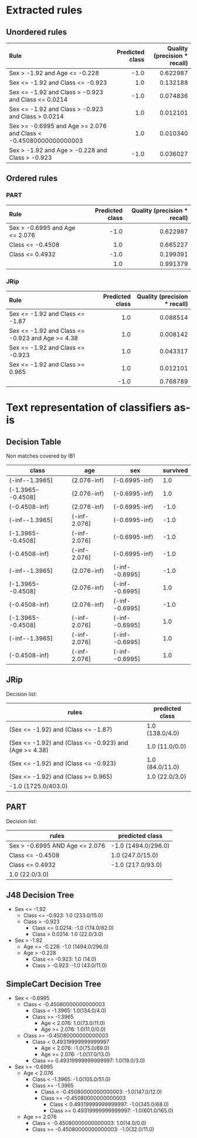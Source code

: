 # Extracted rules

## Unordered rules

| Rule | Predicted class | Quality (precision * recall) |
|:----|----:|----:|
| Sex > -1.92 and Age <= -0.228 | -1.0 | 0.622987 |
| Sex <= -1.92 and Class <= -0.923 | 1.0 | 0.132188 |
| Sex <= -1.92 and Class > -0.923 and Class <= 0.0214 | -1.0 | 0.074836 |
| Sex <= -1.92 and Class > -0.923 and Class > 0.0214 | 1.0 | 0.012101 |
| Sex >= -0.6995 and Age >= 2.076 and Class < -0.45080000000000003 | 1.0 | 0.010340 |
| Sex > -1.92 and Age > -0.228 and Class > -0.923 | -1.0 | 0.036027 |

## Ordered rules

### PART

| Rule | Predicted class | Quality (precision * recall) |
|:----|----:|----:|
| Sex > -0.6995 and Age <= 2.076 | -1.0 | 0.622987 |
| Class <= -0.4508 | 1.0 | 0.665227 |
| Class <= 0.4932 | -1.0 | 0.199391 |
|  | 1.0 | 0.991379 |


### JRip

| Rule | Predicted class | Quality (precision * recall) |
|:----|----:|----:|
| Sex <= -1.92 and Class <= -1.87 | 1.0 | 0.088514 |
| Sex <= -1.92 and Class <= -0.923 and Age >= 4.38 | 1.0 | 0.008142 |
| Sex <= -1.92 and Class <= -0.923 | 1.0 | 0.043317 |
| Sex <= -1.92 and Class >= 0.965 | 1.0 | 0.012101 |
|  | -1.0 | 0.768789 |


# Text representation of classifiers as-is

## Decision Table

Non matches covered by IB1

class|age|sex|survived
---|---|---|---
(-inf--1.3965]|(2.076-inf)|(-0.6995-inf)|1.0
(-1.3965--0.4508]|(2.076-inf)|(-0.6995-inf)|1.0
(-0.4508-inf)|(2.076-inf)|(-0.6995-inf)|-1.0
(-inf--1.3965]|(-inf-2.076]|(-0.6995-inf)|-1.0
(-1.3965--0.4508]|(-inf-2.076]|(-0.6995-inf)|-1.0
(-0.4508-inf)|(-inf-2.076]|(-0.6995-inf)|-1.0
(-inf--1.3965]|(2.076-inf)|(-inf--0.6995]|-1.0
(-1.3965--0.4508]|(2.076-inf)|(-inf--0.6995]|1.0
(-0.4508-inf)|(2.076-inf)|(-inf--0.6995]|-1.0
(-1.3965--0.4508]|(-inf-2.076]|(-inf--0.6995]|1.0
(-inf--1.3965]|(-inf-2.076]|(-inf--0.6995]|1.0
(-0.4508-inf)|(-inf-2.076]|(-inf--0.6995]|1.0

## JRip

Decision list:

rules | predicted class
---|---
(Sex <= -1.92) and (Class <= -1.87)|1.0 (138.0/4.0)
(Sex <= -1.92) and (Class <= -0.923) and (Age >= 4.38)|1.0 (11.0/0.0)
(Sex <= -1.92) and (Class <= -0.923)|1.0 (84.0/11.0)
(Sex <= -1.92) and (Class >= 0.965)|1.0 (22.0/3.0)
|-1.0 (1725.0/403.0)


## PART

Decision list:

rules | predicted class
---|---
Sex > -0.6995 AND Age <= 2.076|-1.0 (1494.0/296.0)
Class <= -0.4508|1.0 (247.0/15.0)
Class <= 0.4932|-1.0 (217.0/93.0)
|1.0 (22.0/3.0)


## J48 Decision Tree

* Sex <= -1.92
	* Class <= -0.923: 1.0 (233.0/15.0)
	* Class > -0.923
		* Class <= 0.0214: -1.0 (174.0/82.0)
		* Class > 0.0214: 1.0 (22.0/3.0)
* Sex > -1.92
	* Age <= -0.228: -1.0 (1494.0/296.0)
	* Age > -0.228
		* Class <= -0.923: 1.0 (14.0)
		* Class > -0.923: -1.0 (43.0/11.0)


## SimpleCart Decision Tree

* Sex < -0.6995
	* Class < -0.45080000000000003
		* Class < -1.3965: 1.0(134.0/4.0)
		* Class >= -1.3965
			* Age < 2.076: 1.0(73.0/11.0)
			* Age >= 2.076: 1.0(11.0/0.0)
	* Class >= -0.45080000000000003
		* Class < 0.49319999999999997
			* Age < 2.076: -1.0(75.0/69.0)
			* Age >= 2.076: -1.0(17.0/13.0)
		* Class >= 0.49319999999999997: 1.0(19.0/3.0)
* Sex >= -0.6995
	* Age < 2.076
		* Class < -1.3965: -1.0(105.0/51.0)
		* Class >= -1.3965
			* Class < -0.45080000000000003: -1.0(147.0/12.0)
			* Class >= -0.45080000000000003
				* Class < 0.49319999999999997: -1.0(345.0/68.0)
				* Class >= 0.49319999999999997: -1.0(601.0/165.0)
	* Age >= 2.076
		* Class < -0.45080000000000003: 1.0(14.0/0.0)
		* Class >= -0.45080000000000003: -1.0(32.0/11.0)


